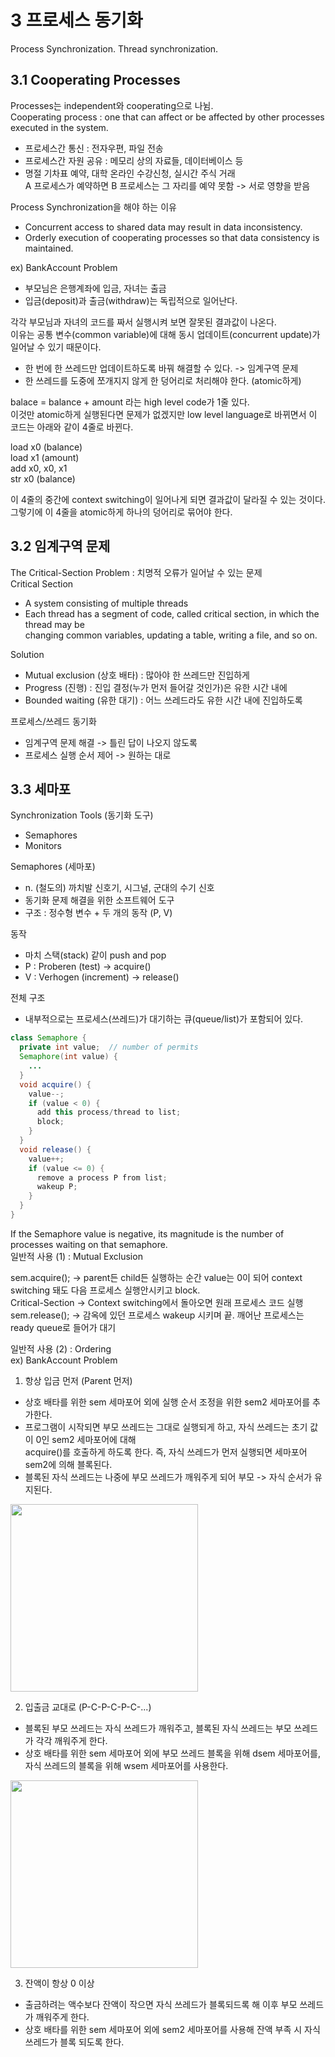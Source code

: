 # 3 프로세스 동기화
Process Synchronization. Thread synchronization.   
## 3.1 Cooperating Processes
Processes는 independent와 cooperating으로 나뉨.   
Cooperating process : one that can affect or be affected by other processes executed in the system.   
- 프로세스간 통신 : 전자우편, 파일 전송   
- 프로세스간 자원 공유 : 메모리 상의 자료들, 데이터베이스 등   
- 명절 기차표 예약, 대학 온라인 수강신청, 실시간 주식 거래   
A 프로세스가 예약하면 B 프로세스는 그 자리를 예약 못함 -> 서로 영향을 받음   
   
Process Synchronization을 해야 하는 이유   
- Concurrent access to shared data may result in data inconsistency.   
- Orderly execution of cooperating processes so that data consistency is maintained.   
   
ex) BankAccount Problem   
- 부모님은 은행계좌에 입금, 자녀는 출금   
- 입금(deposit)과 출금(withdraw)는 독립적으로 일어난다.   
   
각각 부모님과 자녀의 코드를 짜서 실행시켜 보면 잘못된 결과값이 나온다.   
이유는 공통 변수(common variable)에 대해 동시 업데이트(concurrent update)가 일어날 수 있기 때문이다.   
- 한 번에 한 쓰레드만 업데이트하도록 바꿔 해결할 수 있다. -> 임계구역 문제   
- 한 쓰레드를 도중에 쪼개지지 않게 한 덩어리로 처리해야 한다. (atomic하게)   
      
balace = balance + amount 라는 high level code가 1줄 있다.   
이것만 atomic하게 실행된다면 문제가 없겠지만 low level language로 바뀌면서 이 코드는 아래와 같이 4줄로 바뀐다.
   
load x0 (balance)   
load x1 (amount)   
add x0, x0, x1   
str x0 (balance)   
   
이 4줄의 중간에 context switching이 일어나게 되면 결과값이 달라질 수 있는 것이다.   
그렇기에 이 4줄을 atomic하게 하나의 덩어리로 묶어야 한다.   
   
## 3.2 임계구역 문제
The Critical-Section Problem : 치명적 오류가 일어날 수 있는 문제   
Critical Section   
- A system consisting of multiple threads   
- Each thread has a segment of code, called critical section, in which the thread may be   
changing common variables, updating a table, writing a file, and so on.   
   
Solution   
- Mutual exclusion (상호 배타) : 많아야 한 쓰레드만 진입하게   
- Progress (진행) : 진입 결정(누가 먼저 들어갈 것인가)은 유한 시간 내에   
- Bounded waiting (유한 대기) : 어느 쓰레드라도 유한 시간 내에 진입하도록   
   
프로세스/쓰레드 동기화   
- 임계구역 문제 해결 -> 틀린 답이 나오지 않도록   
- 프로세스 실행 순서 제어 -> 원하는 대로   
   
## 3.3 세마포
Synchronization Tools (동기화 도구)   
- Semaphores   
- Monitors   
   
Semaphores (세마포)   
- n. (철도의) 까치발 신호기, 시그널, 군대의 수기 신호   
- 동기화 문제 해결을 위한 소프트웨어 도구   
- 구조 : 정수형 변수 + 두 개의 동작 (P, V)   
   
동작   
- 마치 스택(stack) 같이 push and pop   
- P : Proberen (test) -> acquire()   
- V : Verhogen (increment) -> release()   
   
전체 구조   
- 내부적으로는 프로세스(쓰레드)가 대기하는 큐(queue/list)가 포함되어 있다.   
```java
class Semaphore {
  private int value;  // number of permits
  Semaphore(int value) {
    ...
  }
  void acquire() {
    value--;
    if (value < 0) {
      add this process/thread to list;
      block;
    }
  }
  void release() {
    value++;
    if (value <= 0) {
      remove a process P from list;
      wakeup P;
    }
  }
}
```
If the Semaphore value is negative, its magnitude is the number of processes waiting on that semaphore.   
일반적 사용 (1) : Mutual Exclusion   
   
sem.acquire(); -> parent든 child든 실행하는 순간 value는 0이 되어 context switching 돼도 다음 프로세스 실행안시키고 block.   
Critical-Section -> Context switching에서 돌아오면 원래 프로세스 코드 실행    
sem.release(); -> 감옥에 있던 프로세스 wakeup 시키며 끝. 깨어난 프로세스는 ready queue로 들어가 대기
   
일반적 사용 (2) : Ordering   
ex) BankAccount Problem   
1) 항상 입금 먼저 (Parent 먼저)   
- 상호 배타를 위한 sem 세마포어 외에 실행 순서 조정을 위한 sem2 세마포어를 추가한다.   
- 프로그램이 시작되면 부모 쓰레드는 그대로 실행되게 하고, 자식 쓰레드는 초기 값이 0인 sem2 세마포어에 대해   
acquire()를 호출하게 하도록 한다. 즉, 자식 쓰레드가 먼저 실행되면 세마포어 sem2에 의해 블록된다.   
- 블록된 자식 쓰레드는 나중에 부모 쓰레드가 깨워주게 되어 부모 -> 자식 순서가 유지된다.   
   
<img width='300px' src='https://user-images.githubusercontent.com/31424628/147308852-9950e7fb-3e7b-4b61-999e-7b5cd392d9e4.png' />
   
2) 입출금 교대로 (P-C-P-C-P-C-...)   
- 블록된 부모 쓰레드는 자식 쓰레드가 깨워주고, 블록된 자식 쓰레드는 부모 쓰레드가 각각 깨워주게 한다.   
- 상호 배타를 위한 sem 세마포어 외에 부모 쓰레드 블록을 위해 dsem 세마포어를, 자식 쓰레드의 블록을 위해 wsem 세마포어를 사용한다.   
   
<img width='300px' src='https://user-images.githubusercontent.com/31424628/147309222-24e14496-ea36-4f9b-86f4-fd621a396ef0.png' />
   
3) 잔액이 항상 0 이상   
- 출금하려는 액수보다 잔액이 작으면 자식 쓰레드가 블록되드록 해 이후 부모 쓰레드가 깨워주게 한다.   
- 상호 배타를 위한 sem 세마포어 외에 sem2 세마포어를 사용해 잔액 부족 시 자식 쓰레드가 블록 되도록 한다.   
